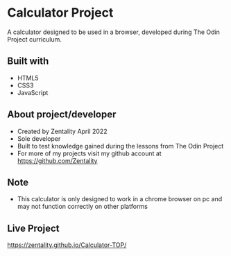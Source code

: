 # Calculator Project
A calculator designed to be used in a browser, developed during The Odin Project curriculum.

## Built with
* HTML5
* CSS3
* JavaScript

## About project/developer
* Created by Zentality April 2022
* Sole developer
* Built to test knowledge gained during the lessons from The Odin Project
* For more of my projects visit my github account at https://github.com/Zentality

## Note
* This calculator is only designed to work in a chrome browser on pc and may not function correctly on other platforms

## Live Project
https://zentality.github.io/Calculator-TOP/

